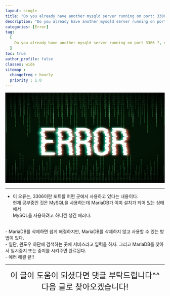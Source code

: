 ```yaml
---
layout: single
title: "Do you already have another mysqld server running on port: 3306 ? 에러 해결 방법"
description: "Do you already have another mysqld server running on port: 3306 ? 에러 해결 방법"
categories: [Error]
tag:
  [
    Do you already have another mysqld server running on port 3306 ?, error, spring, mySQL, MySQL, 데이터베이스
  ]
toc: true
author_profile: false
classes: wide
sitemap :
  changefreq : hourly
  priority : 1.0
---
```


![](/assets/img/etc/error.png)

---

- 이 오류는, 3306이란 포트를 어떤 곳에서 사용하고 있다는 내용이다.<br>
현재 공부중인 것은 MySQL을 사용하는데 MariaDB가 이미 설치가 되어 있는 상태에서<br>
MySQL을 사용하려고 하니깐 생긴 에러다.<br>
<br>
- MariaDB를 삭제하면 쉽게 해결하지만, MariaDB를 삭제하지 않고 사용할 수 있는 방법이 있다.<br>
- 일단, 윈도우 하단에 검색하는 곳에 서비스라고 입력을 하자. 그리고 MariaDB를 찾아서 일시중지 또는 중지를 시켜주면 완료된다.<br>
- 에러 해결 끝!!<br>

---

<div style="font-size:25px; text-align:center">
이 글이 도움이 되셨다면 댓글 부탁드립니다^^<br>
다음 글로 찾아오겠습니다!
</div>
